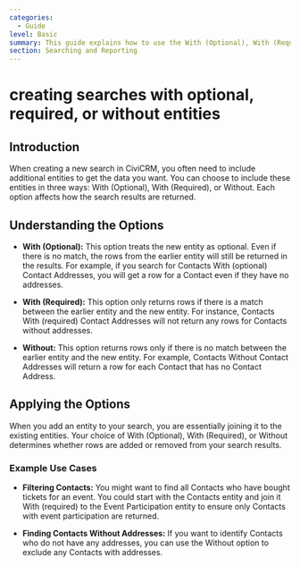 ```yaml
---
categories:
  - Guide
level: Basic
summary: This guide explains how to use the With (Optional), With (Required), and Without options when creating searches in CiviCRM.
section: Searching and Reporting
---
```


# creating searches with optional, required, or without entities

## Introduction

When creating a new search in CiviCRM, you often need to include additional entities to get the data you want. You can choose to include these entities in three ways: With (Optional), With (Required), or Without. Each option affects how the search results are returned.

## Understanding the Options

- **With (Optional):** This option treats the new entity as optional. Even if there is no match, the rows from the earlier entity will still be returned in the results. For example, if you search for Contacts With (optional) Contact Addresses, you will get a row for a Contact even if they have no addresses.

- **With (Required):** This option only returns rows if there is a match between the earlier entity and the new entity. For instance, Contacts With (required) Contact Addresses will not return any rows for Contacts without addresses.

- **Without:** This option returns rows only if there is no match between the earlier entity and the new entity. For example, Contacts Without Contact Addresses will return a row for each Contact that has no Contact Address.

## Applying the Options

When you add an entity to your search, you are essentially joining it to the existing entities. Your choice of With (Optional), With (Required), or Without determines whether rows are added or removed from your search results.

### Example Use Cases

- **Filtering Contacts:** You might want to find all Contacts who have bought tickets for an event. You could start with the Contacts entity and join it With (required) to the Event Participation entity to ensure only Contacts with event participation are returned.

- **Finding Contacts Without Addresses:** If you want to identify Contacts who do not have any addresses, you can use the Without option to exclude any Contacts with addresses.
